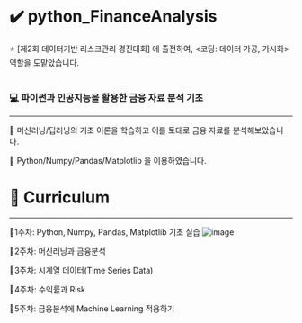 # ✔️ python_FinanceAnalysis
⭐ [제2회 데이터기반 리스크관리 경진대회] 에 출전하여,  <코딩: 데이터 가공, 가시화> 역할을 도맡았습니다.
<br></br>
### 💻 파이썬과 인공지능을 활용한 금융 자료 분석 기초 
---
🚩 머신러닝/딥러닝의 기초 이론을 학습하고 이를 토대로 금융 자료를 분석해보았습니다.

🚩 Python/Numpy/Pandas/Matplotlib 을 이용하였습니다.

# 🎯 Curriculum
---

🌱1주차: Python, Numpy, Pandas, Matplotlib 기초 실습
![image](https://github.com/chock-cho/python_FinanceAnalysis/assets/113707388/e341a6cf-8435-45ee-97ee-121d86123f6c)

🌱2주차: 머신러닝과 금융분석

🌱3주차: 시계열 데이터(Time Series Data)

🌱4주차: 수익률과 Risk

🌱5주차: 금융분석에 Machine Learning 적용하기
